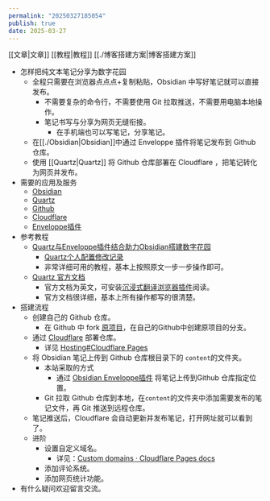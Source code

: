 ```yaml
---
permalink: "20250327185054"
publish: true
date: 2025-03-27
---
```

[[文章|文章]] [[教程|教程]] [[./博客搭建方案|博客搭建方案]]  
  
- 怎样把纯文本笔记分享为数字花园  
	- 全程只需要在浏览器点点点+复制粘贴，Obsidian 中写好笔记就可以直接发布。  
		- 不需要复杂的命令行，不需要使用 Git 拉取推送，不需要用电脑本地操作。  
		- 笔记书写与分享为网页无缝衔接。  
			- 在手机端也可以写笔记，分享笔记。  
	- 在[[./Obsidian|Obsidian]]中通过 Enveloppe 插件将笔记发布到 Github 仓库。  
	- 使用 [[Quartz|Quartz]] 将 Github 仓库部署在 Cloudflare ，把笔记转化为网页并发布。  
- 需要的应用及服务  
	- [Obsidian](https://obsidian.md/)  
	- [Quartz](https://quartz.jzhao.xyz/)  
	- [Github](https://github.com)  
	- [Cloudflare](https://dash.cloudflare.com/)  
	- [Enveloppe插件](https://github.com/Enveloppe/obsidian-enveloppe)  
- 参考教程  
	- [Quartz与Enveloppe插件结合助力Obsidian搭建数字花园](https://lazyjack.12123123.xyz/%E5%85%B6%E5%AE%83%E8%B5%84%E6%BA%90/Obsidian/Quartz%E4%B8%8EEnveloppe%E6%8F%92%E4%BB%B6%E7%BB%93%E5%90%88%E5%8A%A9%E5%8A%9BObsidian%E6%90%AD%E5%BB%BA%E6%95%B0%E5%AD%97%E8%8A%B1%E5%9B%AD)  
		- [Quartz个人配置修改记录](https://lazyjack.12123123.xyz/%E5%85%B6%E5%AE%83%E8%B5%84%E6%BA%90/Obsidian/Quartz%E4%B8%AA%E4%BA%BA%E9%85%8D%E7%BD%AE%E4%BF%AE%E6%94%B9%E8%AE%B0%E5%BD%95)  
		- 非常详细可用的教程，基本上按照原文一步一步操作即可。  
	- [Quartz 官方文档](https://quartz.jzhao.xyz/)  
		- 官方文档为英文，可安装[沉浸式翻译浏览器插件](https://immersivetranslate.com/zh-Hans/)阅读。  
		- 官方文档很详细，基本上所有操作都写的很清楚。  
- 搭建流程  
	- 创建自己的 Github 仓库。  
		- 在 Github 中 fork [原项目](https://github.com/jackyzha0/quartz)，在自己的Github中创建原项目的分支。  
	- 通过 [Cloudflare](https://dash.cloudflare.com/) 部署仓库。  
		- 详见 [Hosting#Cloudflare Pages](https://quartz.jzhao.xyz/hosting#cloudflare-pages)  
	- 将 Obsidian 笔记上传到 Github 仓库根目录下的 `content`的文件夹。  
		- 本站采取的方式  
			- 通过 [Obsidian Enveloppe插件](https://github.com/Enveloppe/obsidian-enveloppe) 将笔记上传到Github 仓库指定位置。  
		- Git 拉取 Github 仓库到本地，在`content`的文件夹中添加需要发布的笔记文件，再 Git 推送到远程仓库。  
	- 笔记推送后，Cloudflare 会自动更新并发布笔记，打开网址就可以看到了。  
	- 进阶  
		- 设置自定义域名。  
			- 详见：[Custom domains · Cloudflare Pages docs](https://developers.cloudflare.com/pages/configuration/custom-domains/)  
		- 添加评论系统。  
		- 添加网页统计功能。  
- 有什么疑问欢迎留言交流。  
